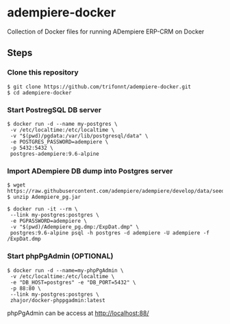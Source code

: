 # adempiere-docker

Collection of Docker files for running ADempiere ERP-CRM on Docker

## Steps

### Clone this repository
```shell
$ git clone https://github.com/trifonnt/adempiere-docker.git
$ cd adempiere-docker
```

### Start PostregSQL DB server
```shell
$ docker run -d --name my-postgres \
 -v /etc/localtime:/etc/localtime \
 -v "$(pwd)/pgdata:/var/lib/postgresql/data" \
 -e POSTGRES_PASSWORD=adempiere \
 -p 5432:5432 \
 postgres-adempiere:9.6-alpine
```

### Import ADempiere DB dump into Postgres server
```shell
$ wget https://raw.githubusercontent.com/adempiere/adempiere/develop/data/seed/Adempiere_pg.jar
$ unzip Adempiere_pg.jar

$ docker run -it --rm \
 --link my-postgres:postgres \
 -e PGPASSWORD=adempiere \
 -v "$(pwd)/Adempiere_pg.dmp:/ExpDat.dmp" \
 postgres:9.6-alpine psql -h postgres -d adempiere -U adempiere -f /ExpDat.dmp
```

### Start phpPgAdmin (OPTIONAL)
```shell
$ docker run -d --name=my-phpPgAdmin \
 -v /etc/localtime:/etc/localtime \
 -e "DB_HOST=postgres" -e "DB_PORT=5432" \
 -p 88:80 \
 --link my-postgres:postgres \
 zhajor/docker-phppgadmin:latest
```
phpPgAdmin can be access at [http://localhost:88/](http://localhost:88/)

